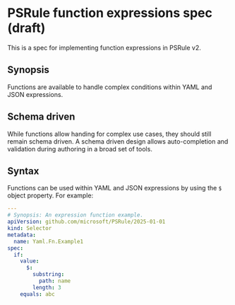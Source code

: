 # PSRule function expressions spec (draft)

This is a spec for implementing function expressions in PSRule v2.

## Synopsis

Functions are available to handle complex conditions within YAML and JSON expressions.

## Schema driven

While functions allow handing for complex use cases, they should still remain schema driven.
A schema driven design allows auto-completion and validation during authoring in a broad set of tools.

## Syntax

Functions can be used within YAML and JSON expressions by using the `$` object property.
For example:

```yaml
---
# Synopsis: An expression function example.
apiVersion: github.com/microsoft/PSRule/2025-01-01
kind: Selector
metadata:
  name: Yaml.Fn.Example1
spec:
  if:
    value:
      $:
        substring:
          path: name
        length: 3
    equals: abc
```
